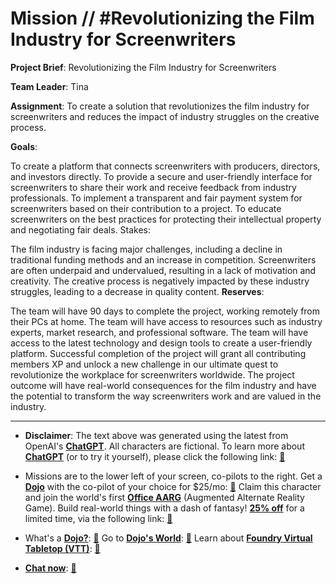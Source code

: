 # Mission // #Revolutionizing the Film Industry for Screenwriters

**Project Brief**: Revolutionizing the Film Industry for Screenwriters

**Team Leader**: Tina

**Assignment**: To create a solution that revolutionizes the film industry for screenwriters and reduces the impact of industry struggles on the creative process.

**Goals**:

To create a platform that connects screenwriters with producers, directors, and investors directly.
To provide a secure and user-friendly interface for screenwriters to share their work and receive feedback from industry professionals.
To implement a transparent and fair payment system for screenwriters based on their contribution to a project.
To educate screenwriters on the best practices for protecting their intellectual property and negotiating fair deals.
Stakes:

The film industry is facing major challenges, including a decline in traditional funding methods and an increase in competition.
Screenwriters are often underpaid and undervalued, resulting in a lack of motivation and creativity.
The creative process is negatively impacted by these industry struggles, leading to a decrease in quality content.
**Reserves**:

The team will have 90 days to complete the project, working remotely from their PCs at home.
The team will have access to resources such as industry experts, market research, and professional software.
The team will have access to the latest technology and design tools to create a user-friendly platform.
Successful completion of the project will grant all contributing members XP and unlock a new challenge in our ultimate quest to revolutionize the workplace for screenwriters worldwide. The project outcome will have real-world consequences for the film industry and have the potential to transform the way screenwriters work and are valued in the industry.

---

* **Disclaimer**: The text above was generated using the latest from OpenAI's [**ChatGPT**](https://openai.com/blog/chatgpt/).  All characters are fictional.  To learn more about [**ChatGPT**](https://openai.com/blog/chatgpt/) (or to try it yourself), please click the following link: [:closed_book:](https://openai.com/blog/chatgpt/)

* Missions are to the lower left of your screen, co-pilots to the right. Get a [**Dojo**](https://workmates.live/marketplace) with the co-pilot of your choice for $25/mo: [:green_book:](https://workmates.live/marketplace)  Claim this character and join the world's first [**Office AARG**](https://dojos.world) (Augmented Alternate Reality Game). Build real-world things with a dash of fantasy! [**25% off**](https://blog.workmates.live/deal-on-a-dojo) for a limited time, via the following link: [:green_book:](https://blog.workmates.live/deal-on-a-dojo) 

* What's a [**Dojo?**](https://workdojos.com): [:blue_book:](https://workdojos.com)  Go to [**Dojo's World**](https://dojos.world): [:blue_book:](https://dojos.world)  Learn about [**Foundry Virtual Tabletop (VTT)**](https://foundryvtt.com): [:closed_book:](https://foundryvtt.com/)

* [**Chat now**](https://chat.workmates.live/channel/support): [:ledger:](https://chat.workmates.live/channel/support)